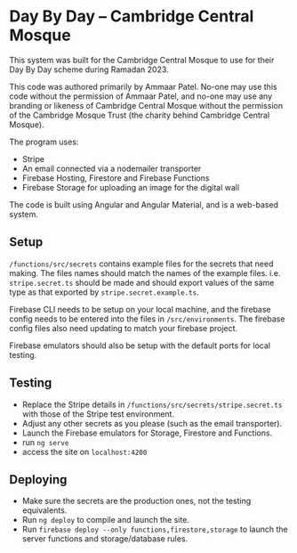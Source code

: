 # Day By Day – Cambridge Central Mosque

This system was built for the Cambridge Central Mosque to use for their Day By Day scheme during Ramadan 2023.

This code was authored primarily by Ammaar Patel. No-one may use this code without the permission of Ammaar Patel, and no-one may
use any branding or likeness of Cambridge Central Mosque without the permission of the Cambridge Mosque Trust
(the charity behind Cambridge Central Mosque).

The program uses:
- Stripe
- An email connected via a nodemailer transporter
- Firebase Hosting, Firestore and Firebase Functions
- Firebase Storage for uploading an image for the digital wall

The code is built using Angular and Angular Material, and is a web-based system.

## Setup

`/functions/src/secrets` contains example files for the secrets that need making.
The files names should match the names of the example files. i.e. `stripe.secret.ts`
should be made and should export values of the same type as that exported by `stripe.secret.example.ts`.

Firebase CLI needs to be setup on your local machine, and the firebase config needs to be entered into
the files in `/src/environments`. The firebase config files also need updating to match your firebase project.

Firebase emulators should also be setup with the default ports for local testing.

## Testing

- Replace the Stripe details in `/functions/src/secrets/stripe.secret.ts` with those of the Stripe 
test environment.
- Adjust any other secrets as you please (such as the email transporter).
- Launch the Firebase emulators for Storage, Firestore and Functions.
- run `ng serve`
- access the site on `localhost:4200`

## Deploying

- Make sure the secrets are the production ones, not the testing equivalents.
- Run `ng deploy` to compile and launch the site.
- Run `firebase deploy --only functions,firestore,storage` to launch the server functions and storage/database rules.
